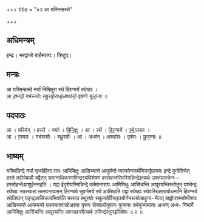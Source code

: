 +++
title = "०२ आ यस्मिन्हस्ते"

+++
## अधिमन्त्रम्
इन्द्रः। भरद्वाजो बार्हस्पत्यः। त्रिष्टुप्।

## मन्त्रः
आ यस्मि॒न्हस्ते॒ नर्या॑ मिमि॒क्षुरा रथे॑ हिर॒ण्यये॑ रथे॒ष्ठाः ।  
आ र॒श्मयो॒ गभ॑स्त्योः स्थू॒रयो॒राध्व॒न्नश्वा॑सो॒ वृष॑णो युजा॒नाः ॥

## पदपाठः
आ । यस्मि॑न् । हस्ते॑ । नर्याः॑ । मि॒मि॒क्षुः । आ । रथे॑ । हि॒र॒ण्यये॑ । र॒थे॒ऽस्थाः ।  
आ । र॒श्मयः॑ । गभ॑स्त्योः । स्थू॒रयोः॑ । आ । अध्व॑न् । अश्वा॑सः । वृष॑णः । यु॒जा॒नाः ॥

## भाष्यम्
यस्मिन्निन्द्रे नर्या नृभ्योहिता रायः आमिमिक्षुः आसिच्यन्ते आपूर्यन्ते व्यत्ययेनकर्मणिकर्तृप्रत्ययः इन्द्रे कुत्रेतिचेत् हस्ते तदीयेबाहौ यद्वैतत् समानाधिकरणमिन्द्रस्यविशेषणं हस्तेहन्तरियस्मिन्निन्द्रेइत्यर्थः उक्तंयास्केन—हस्तोहन्तेःप्राशुर्हननइति । यद्वा ईदृशेयस्मिन्निन्द्रे वर्तमानारायः आमिमिक्षुः आसिंचन्ति आपूरयन्तिस्तोतॄन् यश्चेन्द्रः रथेष्ठाः रथस्थाता तत्स्वभावःसन् हिरण्यये सुवर्णमये रथे आतिष्ठति यद्वा रथेष्ठाः रथेवस्थितारायोधनानि हिरण्मये रथेतिष्ठन् यइन्द्रआसिंचत्यभिवर्षति यस्यच स्थूरयोः स्थूलयोर्विस्तृतयोर्गभस्त्योःबाहुना- मैतत् बाह्वोःरश्मयोभीशवः आसिच्यन्ते आयम्यन्ते यस्यचाश्वासोअश्वाः वृषणः सेक्तारोयुवानः युजानाः रथेयुज्यमानाः अध्वन् अध्व- निमार्गे आमिमिक्षुः आसिंचन्ति आपूरयन्ति आगच्छन्तीत्यर्थः तमिन्द्रंस्तुमइतिशेषः ॥ २ ॥